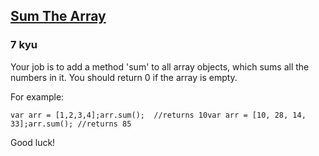 <h2><a href=https://www.codewars.com/kata/56bdf9d50d0b6433df001074/train/javascript target="_blank">Sum The Array</a></h2><h3>7 kyu</h3><p>Your job is to add a method 'sum' to all array objects, which sums all the numbers in it. You should return 0 if the array is empty.</p><p>For example:</p><pre><code class="language-javascript"><span class="cm-keyword">var</span> <span class="cm-def">arr</span> <span class="cm-operator">=</span> [<span class="cm-number">1</span>,<span class="cm-number">2</span>,<span class="cm-number">3</span>,<span class="cm-number">4</span>];<span class="cm-variable">arr</span>.<span class="cm-property">sum</span>();  <span class="cm-comment">//returns 10</span><span class="cm-keyword">var</span> <span class="cm-def">arr</span> <span class="cm-operator">=</span> [<span class="cm-number">10</span>, <span class="cm-number">28</span>, <span class="cm-number">14</span>, <span class="cm-number">33</span>];<span class="cm-variable">arr</span>.<span class="cm-property">sum</span>(); <span class="cm-comment">//returns 85</span></code></pre><pre style="display: none;"><code class="language-coffeescript"><span class="cm-variable">arr</span> <span class="cm-punctuation">=</span> <span class="cm-punctuation">[</span><span class="cm-number">1</span><span class="cm-punctuation">,</span><span class="cm-number">2</span><span class="cm-punctuation">,</span><span class="cm-number">3</span><span class="cm-punctuation">,</span><span class="cm-number">4</span><span class="cm-punctuation">]</span><span class="cm-variable">arr</span><span class="cm-punctuation">.</span><span class="cm-property">sum</span><span class="cm-punctuation">(</span><span class="cm-punctuation">)</span><span class="cm-punctuation">;</span>  <span class="cm-comment">#returns 10</span><span class="cm-variable">arr</span> <span class="cm-punctuation">=</span> <span class="cm-punctuation">[</span><span class="cm-number">10</span><span class="cm-punctuation">,</span> <span class="cm-number">28</span><span class="cm-punctuation">,</span> <span class="cm-number">14</span><span class="cm-punctuation">,</span> <span class="cm-number">33</span><span class="cm-punctuation">]</span><span class="cm-variable">arr</span><span class="cm-punctuation">.</span><span class="cm-property">sum</span><span class="cm-punctuation">(</span><span class="cm-punctuation">)</span><span class="cm-punctuation">;</span> <span class="cm-comment">#returns 85</span></code></pre><p>Good luck!</p>